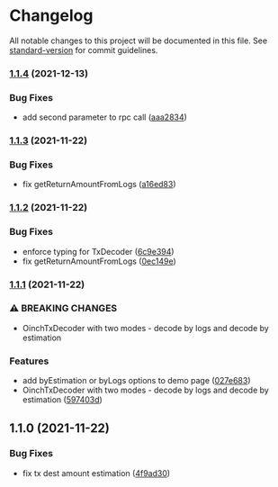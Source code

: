 # Changelog

All notable changes to this project will be documented in this file. See [standard-version](https://github.com/conventional-changelog/standard-version) for commit guidelines.

### [1.1.4](https://github.com/1inch/tx-confirm-data-bulder/compare/v1.1.3...v1.1.4) (2021-12-13)


### Bug Fixes

* add second parameter to rpc call ([aaa2834](https://github.com/1inch/tx-confirm-data-bulder/commit/aaa283494e50789219992a59224fc76880a8cc53))

### [1.1.3](https://github.com/1inch/tx-confirm-data-bulder/compare/v1.1.2...v1.1.3) (2021-11-22)


### Bug Fixes

* fix getReturnAmountFromLogs ([a16ed83](https://github.com/1inch/tx-confirm-data-bulder/commit/a16ed83731a348708068f87195dd5535ed70658f))

### [1.1.2](https://github.com/1inch/tx-confirm-data-bulder/compare/v1.1.1...v1.1.2) (2021-11-22)


### Bug Fixes

* enforce typing for TxDecoder ([6c9e394](https://github.com/1inch/tx-confirm-data-bulder/commit/6c9e39421bdb7cf9f265a243d666118eeee7eb79))
* fix getReturnAmountFromLogs ([0ec149e](https://github.com/1inch/tx-confirm-data-bulder/commit/0ec149e5eb2b4d046a854502c2d7b42e03235451))

### [1.1.1](https://github.com/1inch/tx-confirm-data-bulder/compare/v1.1.0...v1.1.1) (2021-11-22)


### ⚠ BREAKING CHANGES

* OinchTxDecoder with two modes - decode by logs and decode by estimation

### Features

* add byEstimation or byLogs options to demo page ([027e683](https://github.com/1inch/tx-confirm-data-bulder/commit/027e683a4d33ffd8eb48a1288bc5a46de8e46e9d))
* OinchTxDecoder with two modes - decode by logs and decode by estimation ([597403d](https://github.com/1inch/tx-confirm-data-bulder/commit/597403d53219425978817740d1eeadf0f2862732))

## 1.1.0 (2021-11-22)


### Bug Fixes

* fix tx dest amount estimation ([4f9ad30](https://github.com/1inch/tx-confirm-data-bulder/commit/4f9ad30ac57db9b93649ad40650d19d1043b1db8))
